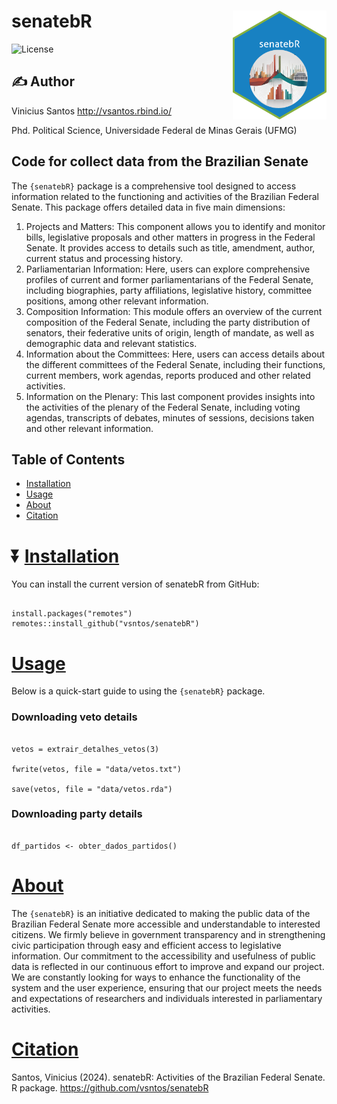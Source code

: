 # senatebR <img src="inst/figures/img.png" align="right" width="150"/> 

![License](https://img.shields.io/badge/license-MIT-blueviolet.svg?style=flat)

## :writing_hand: Author

Vinicius Santos <http://vsantos.rbind.io/>

Phd. Political Science, Universidade Federal de Minas Gerais (UFMG)

## Code for collect data from the Brazilian Senate

The `{senatebR}` package is a comprehensive tool designed to access information related to the functioning and activities of the Brazilian Federal Senate. This package offers detailed data in five main dimensions:

1.  Projects and Matters: This component allows you to identify and monitor bills, legislative proposals and other matters in progress in the Federal Senate. It provides access to details such as title, amendment, author, current status and processing history.
2.  Parliamentarian Information: Here, users can explore comprehensive profiles of current and former parliamentarians of the Federal Senate, including biographies, party affiliations, legislative history, committee positions, among other relevant information.
3.  Composition Information: This module offers an overview of the current composition of the Federal Senate, including the party distribution of senators, their federative units of origin, length of mandate, as well as demographic data and relevant statistics.
4.  Information about the Committees: Here, users can access details about the different committees of the Federal Senate, including their functions, current members, work agendas, reports produced and other related activities.
5.  Information on the Plenary: This last component provides insights into the activities of the plenary of the Federal Senate, including voting agendas, transcripts of debates, minutes of sessions, decisions taken and other relevant information.

## Table of Contents

- [Installation](#installation)
- [Usage](#usage)
- [About](#about)
- [Citation](#Citation)

# :arrow_double_down: [Installation](#installation)

You can install the current version of senatebR from GitHub:

```{r, eval = FALSE}

install.packages("remotes")
remotes::install_github("vsntos/senatebR")

```
# [Usage](#usage)

Below is a quick-start guide to using the `{senatebR}` package.

### Downloading veto details 

```{r, eval=FALSE}

vetos = extrair_detalhes_vetos(3)

fwrite(vetos, file = "data/vetos.txt")

save(vetos, file = "data/vetos.rda")
```

### Downloading party details 

```{r, eval=FALSE}

df_partidos <- obter_dados_partidos()

```

# [About](#about)

The `{senatebR}` is an initiative dedicated to making the public data of the Brazilian Federal Senate more accessible and understandable to interested citizens. We firmly believe in government transparency and in strengthening civic participation through easy and efficient access to legislative information. Our commitment to the accessibility and usefulness of public data is reflected in our continuous effort to improve and expand our project. We are constantly looking for ways to enhance the functionality of the system and the user experience, ensuring that our project meets the needs and expectations of researchers and individuals interested in parliamentary activities.

# [Citation](#Citation)

Santos, Vinicius (2024). senatebR: Activities of the Brazilian Federal Senate. R package. https://github.com/vsntos/senatebR

